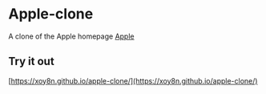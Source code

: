 # Apple-clone

A clone of the Apple homepage
[Apple](https://www.apple.com/kr/)

## Try it out

[https://xoy8n.github.io/apple-clone/](https://xoy8n.github.io/apple-clone/)
